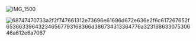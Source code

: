 
![IMG_1500](https://user-images.githubusercontent.com/73478057/199931303-8eb1c3fc-9f11-4dc7-b0e7-7a7969acfb9f.PNG)



![68747470733a2f2f747661312e73696e61696d672e636e2f6c617267652f653663396432346567793168366d386734313364776a32316863307530646a612e6a7067](https://user-images.githubusercontent.com/73478057/199931400-4f9f9f8c-43b6-4afd-972f-9b1e60b8d766.jpeg)
